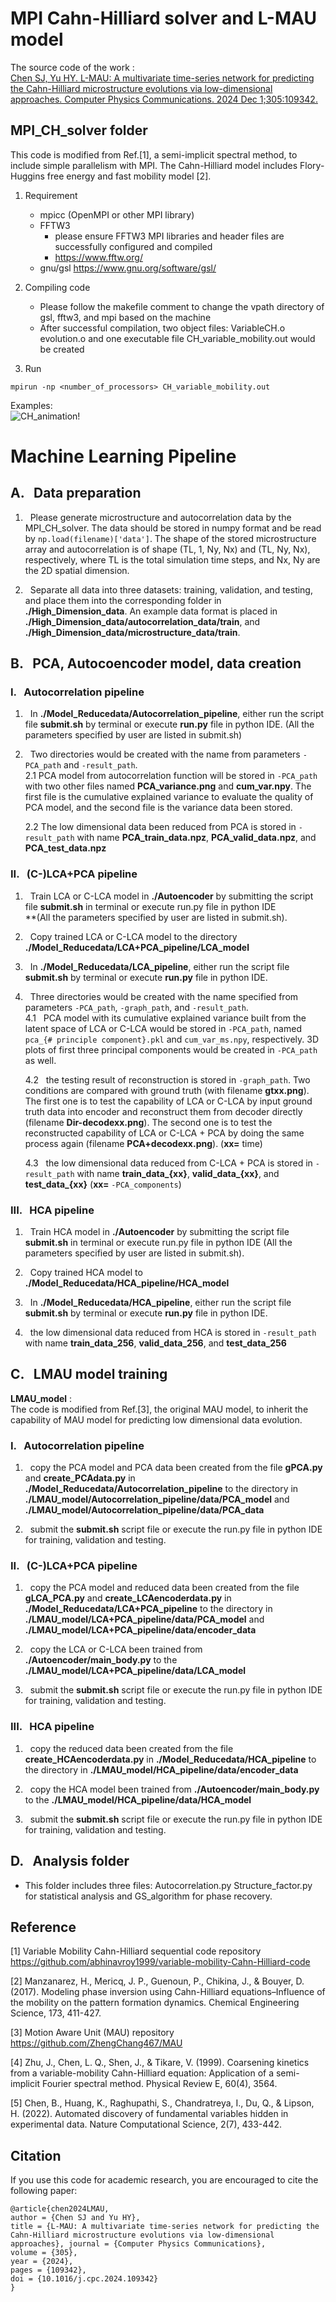 #  MPI Cahn-Hilliard solver and L-MAU model

The source code of the work : <br>
[Chen SJ, Yu HY. L-MAU: A multivariate time-series network for predicting the Cahn-Hilliard microstructure evolutions via low-dimensional approaches. Computer Physics Communications. 2024 Dec 1;305:109342.](https://www.sciencedirect.com/science/article/pii/S0010465524002650)

## MPI_CH_solver folder
This code is modified from Ref.[1], a semi-implicit spectral method, to include simple parallelism with MPI.
The Cahn-Hilliard model includes Flory-Huggins free energy and fast mobility model [2].
1. Requirement
   * mpicc (OpenMPI or other MPI library)
   * FFTW3
     * please ensure FFTW3 MPI libraries and header files are successfully configured and compiled
     * https://www.fftw.org/
   * gnu/gsl https://www.gnu.org/software/gsl/ <br>

2. Compiling code
   * Please follow the makefile comment to change the vpath directory of gsl, fftw3, and mpi based on the machine
   * After successful compilation, two object files: VariableCH.o evolution.o and one executable file CH_variable_mobility.out would be created <br>
   
3. Run 
```
mpirun -np <number_of_processors> CH_variable_mobility.out

``` 
Examples: <br>
![CH_animation!](CH_evol/CH_animation.gif)
# Machine Learning Pipeline

## A. &nbsp; Data preparation
1. &nbsp; Please generate microstructure and autocorrelation data by the MPI_CH_solver. The data should be stored in numpy format and be read by `np.load(filename)['data']`. The shape of the stored microstructure array and autocorrelation is of shape (TL, 1, Ny, Nx) and (TL, Ny, Nx), respectively, where TL is the total simulation time steps, and Nx, Ny are the 2D spatial dimension. <br>

2. &nbsp; Separate all data into three datasets: training, validation, and testing, and place them into the corresponding folder in **./High_Dimension_data**. An example data format is placed in **./High_Dimension_data/autocorrelation_data/train**, and **./High_Dimension_data/microstructure_data/train**.


## B. &nbsp; PCA, Autocoencoder model, data creation

### I. &nbsp; Autocorrelation pipeline
1.  &nbsp; In **./Model_Reducedata/Autocorrelation_pipeline**, either run the script file **submit.sh** by terminal or execute **run.py** file in python IDE.
(All the parameters specified by user are listed in submit.sh)

2. &nbsp; Two directories would be created with the name from parameters `-PCA_path` and `-result_path`. <br>
   2.1 PCA model from autocorrelation function will be stored in `-PCA_path` with two other files named **PCA_variance.png** and **cum_var.npy**. The first file is the cumulative explained variance to evaluate the quality of PCA model, and the second file is the variance data been stored.
    
   2.2 The low dimensional data been reduced from PCA is stored in `-result_path` with name **PCA_train_data.npz**, **PCA_valid_data.npz**, and **PCA_test_data.npz**

### II. &nbsp; (C-)LCA+PCA pipeline
1. &nbsp; Train LCA or C-LCA model in **./Autoencoder** by submitting the script file **submit.sh** in terminal or execute run.py file in python IDE  <br> **(All the parameters specified by user are listed in submit.sh).

2. &nbsp; Copy trained LCA or C-LCA model to the directory **./Model_Reducedata/LCA+PCA_pipeline/LCA_model**

3.  &nbsp; In **./Model_Reducedata/LCA_pipeline**, either run the script file **submit.sh** by terminal or execute **run.py** file in python IDE.

4. &nbsp; Three directories would be created with the name specified from parameters `-PCA_path`, `-graph_path`, and `-result_path`. <br>
   4.1 &nbsp; PCA model with its cumulative explained variance built from the latent space of LCA or C-LCA would be stored in `-PCA_path`, named `pca_{# principle component}.pkl` and `cum_var_ms.npy`, respectively. 3D plots of first three principal components would be created in `-PCA_path` as well.

   4.2 &nbsp; the testing result of reconstruction is stored in `-graph_path`. Two conditions are compared with ground truth (with filename **gtxx.png**). The first one is to test the capability of LCA or C-LCA by input ground truth data into encoder and reconstruct them from decoder directly (filename **Dir-decodexx.png**). The second one is to test the reconstructed capability of LCA or C-LCA + PCA by doing the same process again (filename **PCA+decodexx.png**). (**xx=** time)

   4.3 &nbsp; the low dimensional data reduced from C-LCA + PCA is stored in `-result_path` with name **train_data_{xx}**, **valid_data_{xx}**, and **test_data_{xx}** (**xx=** `-PCA_components`)
### III. &nbsp; HCA pipeline
1. &nbsp; Train HCA model in **./Autoencoder** by submitting the script file **submit.sh** in terminal or execute run.py file in python IDE 
(All the parameters specified by user are listed in submit.sh).

2. &nbsp; Copy trained HCA model to **./Model_Reducedata/HCA_pipeline/HCA_model**

3. &nbsp; In **./Model_Reducedata/HCA_pipeline**, either run the script file **submit.sh** by terminal or execute **run.py** file in python IDE.

4. &nbsp; the low dimensional data reduced from HCA is stored in `-result_path` with name **train_data_256**, **valid_data_256**, and **test_data_256**

## C. &nbsp; LMAU model training
**LMAU_model** :<br>
The code is modified from Ref.[3], the original MAU model, to inherit the capability of MAU model for predicting low dimensional data evolution.
### I. &nbsp; Autocorrelation pipeline
1. &nbsp;  copy the PCA model and PCA data been created from the file **gPCA.py** and **create_PCAdata.py** in **./Model_Reducedata/Autocorrelation_pipeline** to the directory in **./LMAU_model/Autocorrelation_pipeline/data/PCA_model** and **./LMAU_model/Autocorrelation_pipeline/data/PCA_data**

2. &nbsp; submit the **submit.sh** script file or execute the run.py file in python IDE for training, validation and testing.

### II. &nbsp; (C-)LCA+PCA pipeline
1. &nbsp;  copy the PCA model and reduced data been created from the file **gLCA_PCA.py** and **create_LCAencoderdata.py** in **./Model_Reducedata/LCA+PCA_pipeline** to the directory in **./LMAU_model/LCA+PCA_pipeline/data/PCA_model** and **./LMAU_model/LCA+PCA_pipeline/data/encoder_data**

2. &nbsp; copy the LCA or C-LCA been trained from **./Autoencoder/main_body.py** to the **./LMAU_model/LCA+PCA_pipeline/data/LCA_model**

3. &nbsp; submit the **submit.sh** script file or execute the run.py file in python IDE for training, validation and testing.

### III. &nbsp; HCA pipeline
1. &nbsp;  copy the reduced data been created from the file **create_HCAencoderdata.py** in **./Model_Reducedata/HCA_pipeline** to the directory in **./LMAU_model/HCA_pipeline/data/encoder_data**

2. &nbsp; copy the HCA model been trained from **./Autoencoder/main_body.py** to the **./LMAU_model/HCA_pipeline/data/HCA_model**

3. &nbsp; submit the **submit.sh** script file or execute the run.py file in python IDE for training, validation and testing.

## D. &nbsp; Analysis folder
* This folder includes three files: Autocorrelation.py Structure_factor.py for statistical analysis and GS_algorithm for phase recovery.


## Reference

[1] Variable Mobility Cahn-Hilliard sequential code repository https://github.com/abhinavroy1999/variable-mobility-Cahn-Hilliard-code

[2] Manzanarez, H., Mericq, J. P., Guenoun, P., Chikina, J., & Bouyer, D. (2017). Modeling phase inversion using Cahn-Hilliard equations–Influence of the mobility on the pattern formation dynamics. Chemical Engineering Science, 173, 411-427.

[3] Motion Aware Unit (MAU) repository https://github.com/ZhengChang467/MAU

[4] Zhu, J., Chen, L. Q., Shen, J., & Tikare, V. (1999). Coarsening kinetics from a variable-mobility Cahn-Hilliard equation: Application of a semi-implicit Fourier spectral method. Physical Review E, 60(4), 3564.

[5] Chen, B., Huang, K., Raghupathi, S., Chandratreya, I., Du, Q., & Lipson, H. (2022). Automated discovery of fundamental variables hidden in experimental data. Nature Computational Science, 2(7), 433-442.


## Citation
If you use this code for academic research, you are encouraged to cite the following paper: <br>
```
@article{chen2024LMAU,
author = {Chen SJ and Yu HY},
title = {L-MAU: A multivariate time-series network for predicting the Cahn-Hilliard microstructure evolutions via low-dimensional approaches}, journal = {Computer Physics Communications},
volume = {305},
year = {2024},
pages = {109342},
doi = {10.1016/j.cpc.2024.109342}
}
```

